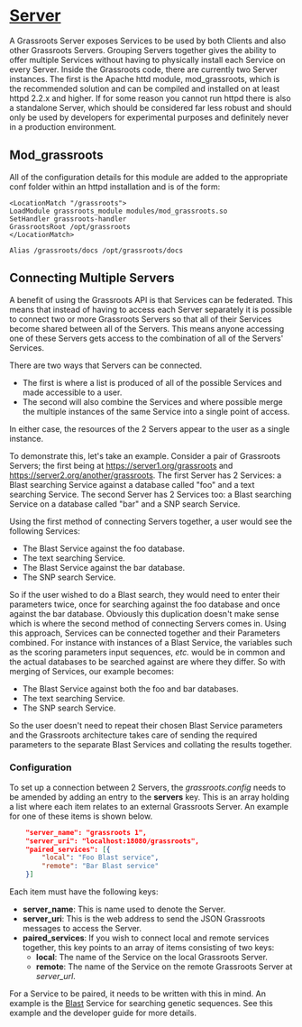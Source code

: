 ﻿# [Server](#server)

A Grassroots Server exposes Services to be used by both Clients and also other Grassroots Servers. Grouping Servers together gives the ability to offer multiple Services without having to physically install each Service on every Server. Inside the Grassroots code, there are currently two Server instances. The first is the Apache httd module, mod_grassroots, which is the recommended solution and can be compiled and installed on at least httpd 2.2.x and higher. If for some reason you cannot run httpd there is also a standalone Server, which should be considered far less robust and should only be used by developers for experimental purposes and definitely never in a production environment.

## Mod_grassroots

All of the configuration details for this module are added to the appropriate conf folder within an httpd installation and is of the form:

~~~
<LocationMatch "/grassroots">
LoadModule grassroots_module modules/mod_grassroots.so
SetHandler grassroots-handler
GrassrootsRoot /opt/grassroots
</LocationMatch>

Alias /grassroots/docs /opt/grassroots/docs
~~~


## Connecting Multiple Servers

A benefit of using the Grassroots API is that Services can be federated. This means that instead of having to access each Server separately it is possible to connect two or more Grassroots Servers so that all of their Services become shared between all of the Servers. This means anyone accessing one of these Servers gets access to the combination of all of the Servers' Services. 

There are two ways that Servers can be connected. 
 * The first is where a list is produced of all of the possible Services and made accessible to a user. 
 * The second will also combine the Services and where possible merge the multiple instances of the same Service into a single point of access.

In either case, the resources of the 2 Servers appear to the user as a single instance.

To demonstrate this, let's take an example. Consider a pair of Grassroots Servers; the first being at https://server1.org/grassroots and https://server2.org/another/grassroots. The first Server has 2 Services: a Blast searching Service against a database called "foo" and a text searching Service. The second Server has 2 Services too: a Blast searching Service on a database called "bar" and a SNP search Service. 

Using the first method of connecting Servers together, a user would see the following Services:

 * The Blast Service against the foo database.
 * The text searching Service.
 * The Blast Service against the bar database.
 * The SNP search Service.

So if the user wished to do a Blast search, they would need to enter their parameters twice, once for searching against the foo database and once against the bar database.
Obviously this duplication doesn't make sense which is where the second method of connecting Servers comes in. Using this approach, Services can be connected together and their Parameters combined. For instance with instances of a Blast Service, the variables such as the scoring parameters input sequences, *etc.* would be in common and the actual databases to be searched against are where they differ. So with merging of Services, our example becomes:

 * The Blast Service against both the foo and bar databases.
 * The text searching Service.
 * The SNP search Service.
  
So the user doesn't need to repeat their chosen Blast Service parameters and the Grassroots architecture takes care of sending the required parameters to the separate Blast Services and collating the results together. 

### Configuration

To set up a connection between 2 Servers, the *grassroots.config* needs to be amended by adding an entry to the **servers** key. This is an array holding a list where each item relates to an external Grassroots Server. An example for one of these items is shown below. 

~~~~.json
	"server_name": "grassroots 1",
	"server_uri": "localhost:18080/grassroots",
	"paired_services": [{
		"local": "Foo Blast service",
		"remote": "Bar Blast service"
	}]
~~~~

Each item must have the following keys:

 * **server_name**: This is name used to denote the Server.
 * **server_uri**: This is the web address to send the JSON Grassroots messages to access the Server.
 * **paired_services**: If you wish to connect local and remote services together, this key points to an array of items consisting of two keys:
    * **local**: The name of the Service on the local Grassroots Server.
    * **remote**: The name of the Service on the remote Grassroots Server at *server_url*. 

For a Service to be paired, it needs to be written with this in mind. An example is the [Blast](http://blast.ncbi.nlm.nih.gov/Blast.cgi?CMD=Web&PAGE_TYPE=BlastHome/) Service for searching genetic sequences. See this example and the developer guide for more details.



